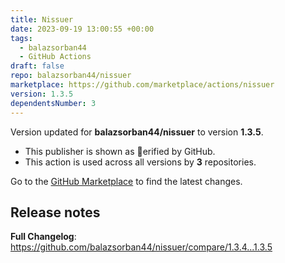```yaml
---
title: Nissuer
date: 2023-09-19 13:00:55 +00:00
tags:
  - balazsorban44
  - GitHub Actions
draft: false
repo: balazsorban44/nissuer
marketplace: https://github.com/marketplace/actions/nissuer
version: 1.3.5
dependentsNumber: 3
---
```



Version updated for **balazsorban44/nissuer** to version **1.3.5**.
- This publisher is shown as erified by GitHub.
- This action is used across all versions by **3** repositories.

Go to the [GitHub Marketplace](https://github.com/marketplace/actions/nissuer) to find the latest changes.

## Release notes

**Full Changelog**: https://github.com/balazsorban44/nissuer/compare/1.3.4...1.3.5
